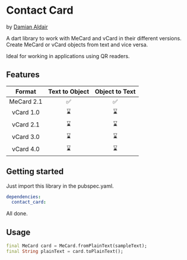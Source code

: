 # Contact Card

by [Damian Aldair](https://github.com/DamianAldair)

A dart library to work with MeCard and vCard in their different versions. Create MeCard or vCard objects from text and vice versa.

Ideal for working in applications using QR readers.

## Features

| Format     | Text to Object | Object to Text |
|:----------:|:--------------:|:--------------:|
| MeCard 2.1 |       ✅       |       ✅       |
| vCard 1.0  |       ⌛       |       ⌛       |
| vCard 2.1  |       ⌛       |       ⌛       |
| vCard 3.0  |       ⌛       |       ⌛       |
| vCard 4.0  |       ⌛       |       ⌛       |

## Getting started

Just import this library in the pubspec.yaml.

```yaml
dependencies:
  contact_card:
```

All done.

## Usage

```dart
final MeCard card = MeCard.fromPlainText(sampleText);
final String plainText = card.toPlainText();
```

